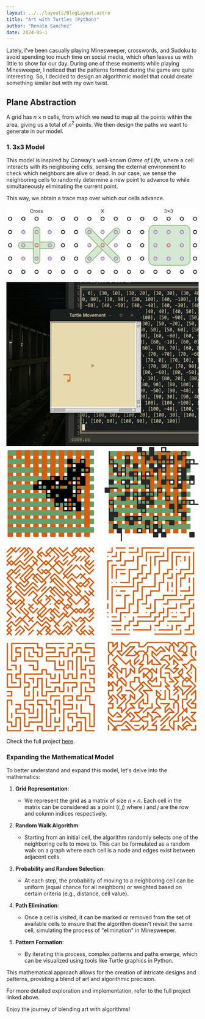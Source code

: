 ```yaml
---
layout: ../../layouts/BlogLayout.astro
title: "Art with Turtles (Python)"
author: "Renato Sanchez"
date: 2024-05-1
---
```


Lately, I've been casually playing Minesweeper, crosswords, and Sudoku to avoid spending too much time on social media, which often leaves us with little to show for our day. During one of these moments while playing Minesweeper, I noticed that the patterns formed during the game are quite interesting. So, I decided to design an algorithmic model that could create something similar but with my own twist.

## Plane Abstraction

A grid has $n \times n$ cells, from which we need to map all the points within the area, giving us a total of $n^2$ points. We then design the paths we want to generate in our model.

### 1. 3x3 Model

This model is inspired by Conway's well-known _Game of Life_, where a cell interacts with its neighboring cells, sensing the external environment to check which neighbors are alive or dead. In our case, we sense the neighboring cells to randomly determine a new point to advance to while simultaneously eliminating the current point.

This way, we obtain a trace map over which our cells advance.

![pattern1](./blog6/img1.png)

![pattern2](./blog6/ejec2.gif)
![pattern3](./blog6/results.png)

Check the full project [here](https://drive.google.com/drive/folders/16pLMSz0uKvdQawVmk2J9s9fLw40J0POX?usp=sharing).

### Expanding the Mathematical Model

To better understand and expand this model, let's delve into the mathematics:

1. **Grid Representation**:

   - We represent the grid as a matrix of size $n \times n$. Each cell in the matrix can be considered as a point $(i, j)$ where $i$ and $j$ are the row and column indices respectively.

2. **Random Walk Algorithm**:

   - Starting from an initial cell, the algorithm randomly selects one of the neighboring cells to move to. This can be formulated as a random walk on a graph where each cell is a node and edges exist between adjacent cells.

3. **Probability and Random Selection**:

   - At each step, the probability of moving to a neighboring cell can be uniform (equal chance for all neighbors) or weighted based on certain criteria (e.g., distance, cell value).

4. **Path Elimination**:

   - Once a cell is visited, it can be marked or removed from the set of available cells to ensure that the algorithm doesn't revisit the same cell, simulating the process of "elimination" in Minesweeper.

5. **Pattern Formation**:
   - By iterating this process, complex patterns and paths emerge, which can be visualized using tools like Turtle graphics in Python.

This mathematical approach allows for the creation of intricate designs and patterns, providing a blend of art and algorithmic precision.

For more detailed exploration and implementation, refer to the full project linked above.

Enjoy the journey of blending art with algorithms!
